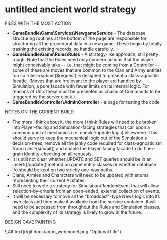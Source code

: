 untitled ancient world strategy
====

FILES WITH THE MOST ACTION
* **GameBundle\Game\Services\NewgameService** - The database structuring routines at the bottom of the page are responsible for structuring all the procedural data in a new game. These begin by totally trashing the existing records, so handle carefully.
* **GameBundle\Game\Rules\Rules** - A strategy-like approach, still pretty rough. Note that the Rules need only concern 	actions that the player might conceivably take -- i.e. that might be coming from a Controller -- some of these 	are moves that are common to the Clan and Army entities too so rules->submit($request) is designed to present a class-agnostic facade. (Moves that are irrelevant to the player are handled by Simulation, a pure facade with fewer limits on its internal logic. For reasons of Unix these must be presented as chains of Commands to be triggered by the server clock.)
* **GameBundle\Controller\AdminController** - a page for testing the code



NOTES ON THE CURRENT BUILD

* The more I think about it, the more I think Rules will need to be broken into Player-facing and Simulation-facing strategies that call upon a common pool of mechanics (i.e. check->update logic) elsewhere. This should serve to keep the mechanical logic out of the Simulation's decision-trees, remove all the janky code required for class-agnosticism from rules->submit() and enable the Player-facing facade to do finer-grain identity-checking on all requests.
* It is still not clear whether UPDATE and SET queries should be in an insert()/update() method on game entity classes or whether database i/o should be kept on two strictly one-way paths. 
* Clans, Armies and Characters will need to be updated with enums representing their current AI states.
* Still need to write a strategy for Simulation/RandomEvent that will allow selection-by-criteria from an open-ended, external collection of events.
* It will be necessary to move all the "broadcast"-type News logic into its own class and then make it available from the service container. It will need to be accessed from throughout the Rules and Simulation classes, and the complexity of its strategy is likely to grow in the future.
 
DESIGN CAVE PAINTING

![Alt text](/git docs/adon_webmodel.png "Optional title")
	
